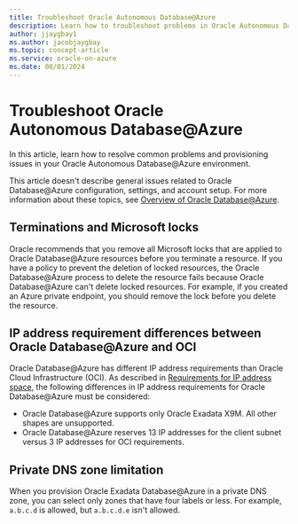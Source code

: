 ```yaml
---
title: Troubleshoot Oracle Autonomous Database@Azure
description: Learn how to troubleshoot problems in Oracle Autonomous Database@Azure.
author: jjaygbay1
ms.author: jacobjaygbay
ms.topic: concept-article
ms.service: oracle-on-azure
ms.date: 08/01/2024
---
```


# Troubleshoot Oracle Autonomous Database@Azure

In this article, learn how to resolve common problems and provisioning issues in your Oracle Autonomous Database@Azure environment.

This article doesn't describe general issues related to Oracle Database@Azure configuration, settings, and account setup. For more information about these topics, see [Overview of Oracle Database@Azure](https://docs.oracle.com/iaas/Content/multicloud/oaaoverview.htm).

## Terminations and Microsoft locks

Oracle recommends that you remove all Microsoft locks that are applied to Oracle Database@Azure resources before you terminate a resource. If you have a policy to prevent the deletion of locked resources, the Oracle Database@Azure process to delete the resource fails because Oracle Database@Azure can't delete locked resources. For example, if you created an Azure private endpoint, you should remove the lock before you delete the resource.

## IP address requirement differences between Oracle Database@Azure and OCI

Oracle Database@Azure has different IP address requirements than Oracle Cloud Infrastructure (OCI). As described in [Requirements for IP address space](https://docs.oracle.com/iaas/exadatacloud/doc/ecs-network-setup.html#ECSCM-GUID-D5C577A1-BC11-470F-8A91-77609BBEF1EA), the following differences in IP address requirements for Oracle Database@Azure must be considered:

- Oracle Database@Azure supports only Oracle Exadata X9M. All other shapes are unsupported.
- Oracle Database@Azure reserves 13 IP addresses for the client subnet versus 3 IP addresses for OCI requirements.

## Private DNS zone limitation

When you provision Oracle Exadata Database@Azure in a private DNS zone, you can select only zones that have four labels or less. For example, `a.b.c.d` is allowed, but `a.b.c.d.e` isn't allowed.
